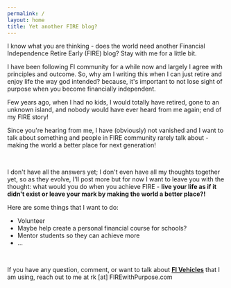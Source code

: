 ```yaml
---
permalink: /
layout: home
title: Yet another FIRE blog?
---
```


I know what you are thinking - does the world need another Financial Independence Retire Early (FIRE) blog? Stay with me for a little bit.

I have been following FI community for a while now and largely I agree with principles and outcome. So, why am I writing this when I can just retire and enjoy life the way god intended? because, it's important to not lose sight of purpose when you become financially independent.


Few years ago, when I had no kids, I would totally have retired, gone to an unknown island, and nobody would have ever heard from me again; end of my FIRE story!

Since you're hearing from me, I have (obviously) not vanished and I want to talk about something and people in FIRE community rarely talk about - making the world a better place for next generation! 

<br> 

I don't have all the answers yet; I don't even have all my thoughts together yet, so as they evolve, I'll post more but for now I want to leave you with the thought: what would you do when you achieve FIRE - **live your life as if it didn't exist or leave your mark by making the world a better place?!**

Here are some things that I want to do:

- Volunteer
- Maybe help create a personal financial course for schools?
- Mentor students so they can achieve more 
- ...

<br>

If you have any question, comment, or want to talk about [**FI Vehicles**](https://firewithpurpose.com/FI-Vehicles) that I am using, reach out to me at rk [at] FIREwithPurpose.com

 

 
